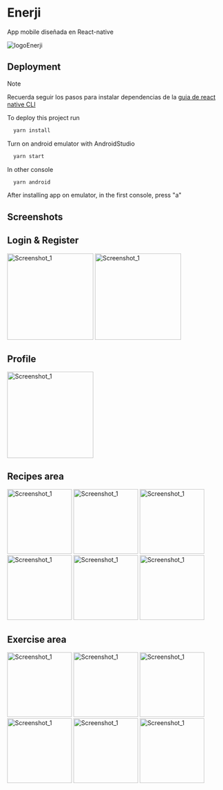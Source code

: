 
# Enerji

App mobile diseñada en React-native 

![logoEnerji](https://github.com/FJanza/Enerji-Mobile/assets/62725867/305ff92c-75a1-410c-b029-4b7a3f474dd4)



## Deployment

>[!NOTE]
> Recuerda seguir los pasos para instalar dependencias de la [ guia de react native CLI](https://reactnative.dev/docs/environment-setup#:~:text=Installing%20dependencies)

To deploy this project run

```bash
  yarn install
```

Turn on android emulator with AndroidStudio

```bash
  yarn start
```
In other console

```bash
  yarn android
```

After installing app on emulator, in the first console, press "a"

## Screenshots

## Login & Register

<img src="https://github.com/FJanza/Enerji-Mobile/assets/62725867/9f1077e7-0a11-43b4-b6d7-391b19f5cda1" width="200" alt="Screenshot_1">

<img src="https://github.com/FJanza/Enerji-Mobile/assets/62725867/c81faece-25ac-41a8-800f-c3cdc7a59ea6" width="200" alt="Screenshot_1">

## Profile

<img src="https://github.com/FJanza/Enerji-Mobile/assets/62725867/116d0048-9460-430c-92e6-22165090ddde" width="200" alt="Screenshot_1">

## Recipes area

<img src="https://github.com/FJanza/Enerji-Mobile/assets/62725867/68986b9a-017a-480a-8321-f295fc6fac7c" width="150" alt="Screenshot_1">

<img src="https://github.com/FJanza/Enerji-Mobile/assets/62725867/21fb7fd9-cd06-47eb-b10f-3328e1b23c12" width="150" alt="Screenshot_1">

<img src="https://github.com/FJanza/Enerji-Mobile/assets/62725867/5c449d3d-7b90-4459-b661-7778bfc0b76d" width="150" alt="Screenshot_1">

<img src="https://github.com/FJanza/Enerji-Mobile/assets/62725867/27cc2ad3-52c3-4276-9d62-4059c3b1f6c1" width="150" alt="Screenshot_1">

<img src="https://github.com/FJanza/Enerji-Mobile/assets/62725867/4cfbac71-cce4-4a54-bbc1-87b1c85e131c" width="150" alt="Screenshot_1">

<img src="https://github.com/FJanza/Enerji-Mobile/assets/62725867/8c9db94a-78f9-42cb-aa75-14115751c048" width="150" alt="Screenshot_1">

## Exercise area

<img src="https://github.com/FJanza/Enerji-Mobile/assets/62725867/9c88cf78-c411-41e6-8761-30eafa5e4383" width="150" alt="Screenshot_1">

<img src="https://github.com/FJanza/Enerji-Mobile/assets/62725867/379c6315-9036-4985-8a9a-e17ff2ceb50d" width="150" alt="Screenshot_1">

<img src="https://github.com/FJanza/Enerji-Mobile/assets/62725867/78d48d54-c18c-4d7e-a64a-f36d4ec79ef8" width="150" alt="Screenshot_1">

<img src="https://github.com/FJanza/Enerji-Mobile/assets/62725867/0c0f0c73-0a23-4118-a013-d7af0b3d9968" width="150" alt="Screenshot_1">

<img src="https://github.com/FJanza/Enerji-Mobile/assets/62725867/0037dcc3-8183-464a-9bd9-e313d2cdde9f" width="150" alt="Screenshot_1">

<img src="https://github.com/FJanza/Enerji-Mobile/assets/62725867/45985426-8afc-406b-8c2f-1cbc08ecb69d" width="150" alt="Screenshot_1">
